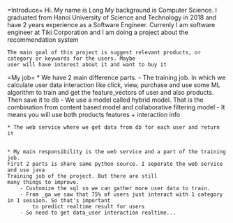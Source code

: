 =Introduce=
    Hi. My name is Long
    My background is Computer Science. I graduated from Hanoi University of Science and Technology in 2018
    and have 2 years experience as a Software Engineer.
    Currenly I am software engineer at Tiki Corporation and I am doing a project about the recommendation system

    The main goal of this project is suggest relevant products, or category or keywords for the users. Maybe 
    user will have interest about it and want to buy it

=My job=
    * We have 2 main difference parts.
        - The training job. In which we calculate user data interaction like click, view, purchase 
            and use some ML algorithm to train and get the feature_vectors of user and also products. Then 
            save it to db
        - We use a model called hybrid model. That is the combination from content based model and collaborative filtering model
        - It means you will use both products features + interaction info

    * The web service where we get data from db for each user and return it


    * My main responsibility is the web service and a part of the training job.
    First 2 parts is share same python source. I seperate the web service and use java
    Training job of the project. But there are still
    many things to improve. 
        - Customize the sql so we can gather more user data to train.
        - From _ga we saw that 75% of users just interact with 1 category in 1 session. So that's important 
            to predict realtime result for users
        - So need to get data_user interaction realtime...
